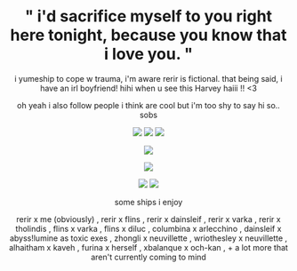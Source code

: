 # <h1 align="center">" i'd sacrifice myself to you right here tonight, because you know that i love you. "</h1>

<p align="center">
i yumeship to cope w trauma, i'm aware rerir is fictional. that being said, i have an irl boyfriend! hihi when u see this Harvey haiii !! <3
</p>

<p align="center">
oh yeah i also follow people i think are cool but i'm too shy to say hi so.. sobs
</p>

<p align="center"> <p align="center"> <p align="center">
<img src="https://files.catbox.moe/ub2lnf.jpg"</p> <img src="https://files.catbox.moe/w40wpr.jpg"</p> <img src="https://files.catbox.moe/odp1er.jpg"</p>

<p align="center">
<img src="https://files.catbox.moe/2q5mbu.gif"</p>

<p align="center">
<img src="https://files.catbox.moe/ateg2e.png"</p>

<p align="center"> <p align="center">
<img src="https://files.catbox.moe/jc1nv5.gif"</p> <img src="https://files.catbox.moe/d5w1kr.gif"</p>

<p align="center">
some ships i enjoy
</p>

<p align="center">
rerir x me (obviously) , rerir x flins , rerir x dainsleif , rerir x varka , rerir x tholindis , flins x varka , flins x diluc ,  columbina x arlecchino , dainsleif x abyss!lumine as toxic exes , zhongli x neuvillette , wriothesley x neuvillette , alhaitham x kaveh , furina x herself , xbalanque x och-kan , + a lot more that aren't currently coming to mind
</p>

